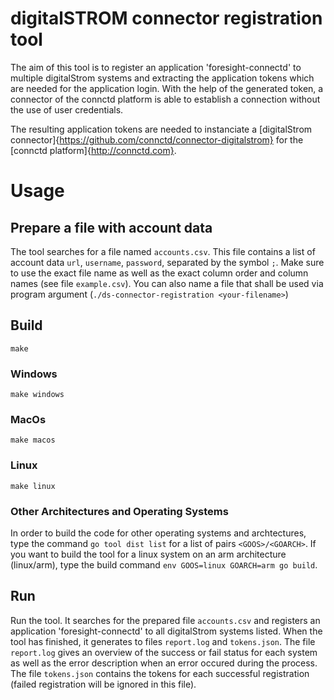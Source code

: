 # digitalSTROM connector registration tool

The aim of this tool is to register an application 'foresight-connectd' to multiple digitalStrom systems and extracting the application tokens which are needed for the application login. With the help of the generated token, a connector of the connctd platform is able to establish a connection without the use of user credentials. 

The resulting application tokens are needed to instanciate a [digitalStrom connector]{https://github.com/connctd/connector-digitalstrom} for the [connctd platform]{http://connctd.com}.

# Usage
## Prepare a file with account data
The tool searches for a file named ```accounts.csv```. This file contains a list of account data ```url```, ```username```, ```password```, separated by the symbol ```;```.
Make sure to use the exact file name as well as the exact column order and column names (see file ```example.csv```). You can also name a file that shall be used via program argument (```./ds-connector-registration <your-filename>```)

## Build 

    make

### Windows

    make windows

### MacOs

    make macos

### Linux

    make linux

### Other Architectures and Operating Systems

In order to build the code for other operating systems and archtectures, type the command ```go tool dist list``` for a list of pairs ```<GOOS>/<GOARCH>```. If you want to build the tool for a linux system on an arm architecture (linux/arm), type the build command ```env GOOS=linux GOARCH=arm go build```.  

## Run

Run the tool. It searches for the prepared file ```accounts.csv``` and registers an application 'foresight-connectd' to all digitalStrom systems listed. When the tool has finished, it generates to files ```report.log``` and ```tokens.json```. The file ```report.log``` gives an overview of the success or fail status for each system as well as the error description when an error occured during the process. The file ```tokens.json``` contains the tokens for each successful registration (failed registration will be ignored in this file).

